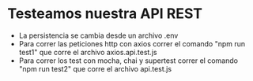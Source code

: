 # Testeamos nuestra API REST
- La persistencia se cambia desde un archivo .env
- Para correr las peticiones http con axios correr el comando "npm run test1" que corre el archivo axios.api.test.js
- Para correr los test con mocha, chai y supertest correr el comando "npm run test2" que corre el archivo api.test.js